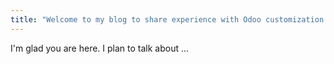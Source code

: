 ```yaml
---
title: "Welcome to my blog to share experience with Odoo customization for beginners"
---
```


I'm glad you are here. I plan to talk about ...
